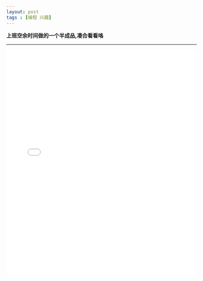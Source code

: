 ```yaml
---
layout: post
tags : [编程 兴趣] 
---
```



**上班空余时间做的一个半成品,凑合看看咯**

***

<iframe src='/demo/ninja/index.html' style='border:none' width='100%' height='600' />


